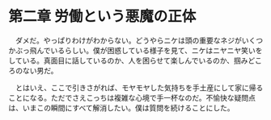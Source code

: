 # 第二章 労働という悪魔の正体

　ダメだ。やっぱりわけがわからない。どうやらニケは頭の重要なネジがいくつかぶっ飛んでいるらしい。僕が困惑している様子を見て、ニケはニヤニヤ笑いをしている。真面目に話しているのか、人を困らせて楽しんでいるのか、掴みどころのない男だ。

　とはいえ、ここで引きさがれば、モヤモヤした気持ちを手土産にして家に帰ることになる。ただでさえこっちは複雑な心境で手一杯なのだ。不愉快な疑問点は、いまこの瞬間にすべて解消したい。僕は質問を続けることにした。

